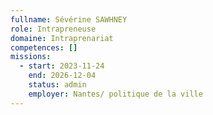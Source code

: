 ```yaml
---
fullname: Sévérine SAWHNEY
role: Intrapreneuse
domaine: Intraprenariat
competences: []
missions:
  - start: 2023-11-24
    end: 2026-12-04
    status: admin
    employer: Nantes/ politique de la ville
---
```

